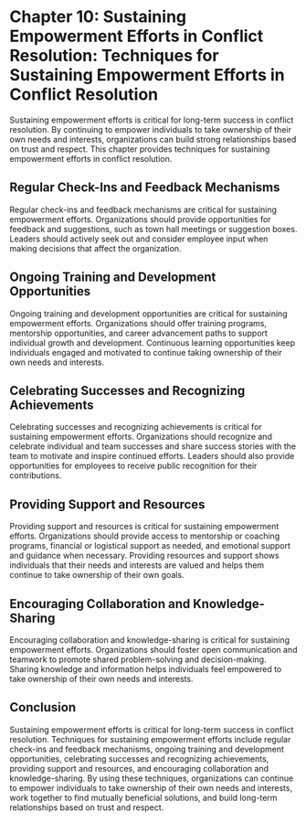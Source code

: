 Chapter 10: Sustaining Empowerment Efforts in Conflict Resolution: Techniques for Sustaining Empowerment Efforts in Conflict Resolution
=======================================================================================================================================

Sustaining empowerment efforts is critical for long-term success in conflict resolution. By continuing to empower individuals to take ownership of their own needs and interests, organizations can build strong relationships based on trust and respect. This chapter provides techniques for sustaining empowerment efforts in conflict resolution.

Regular Check-Ins and Feedback Mechanisms
-----------------------------------------

Regular check-ins and feedback mechanisms are critical for sustaining empowerment efforts. Organizations should provide opportunities for feedback and suggestions, such as town hall meetings or suggestion boxes. Leaders should actively seek out and consider employee input when making decisions that affect the organization.

Ongoing Training and Development Opportunities
----------------------------------------------

Ongoing training and development opportunities are critical for sustaining empowerment efforts. Organizations should offer training programs, mentorship opportunities, and career advancement paths to support individual growth and development. Continuous learning opportunities keep individuals engaged and motivated to continue taking ownership of their own needs and interests.

Celebrating Successes and Recognizing Achievements
--------------------------------------------------

Celebrating successes and recognizing achievements is critical for sustaining empowerment efforts. Organizations should recognize and celebrate individual and team successes and share success stories with the team to motivate and inspire continued efforts. Leaders should also provide opportunities for employees to receive public recognition for their contributions.

Providing Support and Resources
-------------------------------

Providing support and resources is critical for sustaining empowerment efforts. Organizations should provide access to mentorship or coaching programs, financial or logistical support as needed, and emotional support and guidance when necessary. Providing resources and support shows individuals that their needs and interests are valued and helps them continue to take ownership of their own goals.

Encouraging Collaboration and Knowledge-Sharing
-----------------------------------------------

Encouraging collaboration and knowledge-sharing is critical for sustaining empowerment efforts. Organizations should foster open communication and teamwork to promote shared problem-solving and decision-making. Sharing knowledge and information helps individuals feel empowered to take ownership of their own needs and interests.

Conclusion
----------

Sustaining empowerment efforts is critical for long-term success in conflict resolution. Techniques for sustaining empowerment efforts include regular check-ins and feedback mechanisms, ongoing training and development opportunities, celebrating successes and recognizing achievements, providing support and resources, and encouraging collaboration and knowledge-sharing. By using these techniques, organizations can continue to empower individuals to take ownership of their own needs and interests, work together to find mutually beneficial solutions, and build long-term relationships based on trust and respect.
